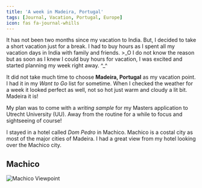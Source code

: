 ```yaml
---
title: 'A week in Madeira, Portugal'
tags: [Journal, Vacation, Portugal, Europe]
icon: fas fa-journal-whills
---
```


It has not been two months since my vacation to India. But, I decided to take a short vacation just for a break. I had to buy hours as I spent all my vacation days in India with family and friends. >\_O I do not know the reason but as soon as I knew I could buy hours for vacation, I was excited and started planning my week right away. ^\_^

It did not take much time to choose **Madeira, Portugal** as my vacation point. I had it in my _Want to Go_ list for sometime. When I checked the weather for a week it looked perfect as well, not so hot just warm and cloudy a lit bit. Madeira it is!

My plan was to come with a _writing sample_ for my Masters application to Utrecht University (UU). Away from the routine for a while to focus and sightseeing of course!

I stayed in a hotel called _Dom Pedro_ in Machico. Machico is a costal city as most of the major cities of Madeira. I had a great view from my hotel looking over the Machico city.

## Machico

![Machico Viewpoint](./machico_viewpoint.jpg 'Machico Viewpoint')
